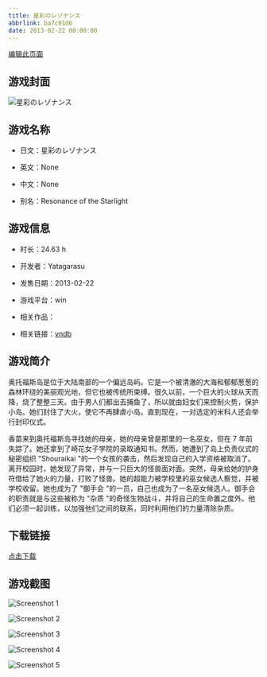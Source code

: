 ```yaml
---
title: 星彩のレゾナンス
abbrlink: ba7c91d6
date: 2013-02-22 00:00:00
---
```

[编辑此页面](https://github.com/ACG-3/ADV3-source/blob/main/source/_posts/games/%E6%98%9F%E5%BD%A9%E3%81%AE%E3%83%AC%E3%82%BE%E3%83%8A%E3%83%B3%E3%82%B9.md)

## 游戏封面

![星彩のレゾナンス](https%3A//pan.timero.xyz/onedrive/img_lib_001/%E6%98%9F%E5%BD%A9%E3%81%AE%E3%83%AC%E3%82%BE%E3%83%8A%E3%83%B3%E3%82%B9_cover.avif)


## 游戏名称

- 日文：星彩のレゾナンス
- 英文：None
- 中文：None

- 别名：Resonance of the Starlight


## 游戏信息

- 时长：24.63 h
- 开发者：Yatagarasu
- 发售日期：2013-02-22
- 游戏平台：win
- 相关作品：

- 相关链接：[vndb](https://vndb.org/v10613)


## 游戏简介

奥托福斯岛是位于大陆南部的一个偏远岛屿。它是一个被清澈的大海和郁郁葱葱的森林环绕的美丽观光地，但它也被传统所束缚。很久以前，一个巨大的火球从天而降，烧了整整三天。由于男人们都出去捕鱼了，所以就由妇女们来控制火势，保护小岛。她们封住了大火，使它不再肆虐小岛。直到现在，一对选定的米科人还会举行封印仪式。

香苗来到奥托福斯岛寻找她的母亲，她的母亲曾是那里的一名巫女，但在 7 年前失踪了。她还拿到了崎花女子学院的录取通知书。然而，她遭到了岛上负责仪式的秘密组织 "Shouraikai "的一个女孩的袭击，然后发现自己的入学资格被取消了。离开校园时，她发现了异常，并与一只巨大的怪兽面对面。突然，母亲给她的护身符借给了她火的力量，打败了怪兽。她的超能力被学校里的巫女候选人察觉，并被学校收留。她也成为了 "御手会 "的一员，自己也成为了一名巫女候选人。御手会的职责就是与这些被称为 "杂质 "的奇怪生物战斗，并将自己的生命置之度外。他们必须一起训练，以加强他们之间的联系，同时利用他们的力量清除杂质。




## 下载链接

[点击下载](https://pan.timero.xyz/onedrive/adv_lib_001/%E6%98%9F%E5%BD%A9%E3%81%AE%E3%83%AC%E3%82%BE%E3%83%8A%E3%83%B3%E3%82%B9)


## 游戏截图


![Screenshot 1](https%3A//pan.timero.xyz/onedrive/img_lib_001/%E6%98%9F%E5%BD%A9%E3%81%AE%E3%83%AC%E3%82%BE%E3%83%8A%E3%83%B3%E3%82%B9_Screenshot_1.avif)

![Screenshot 2](https%3A//pan.timero.xyz/onedrive/img_lib_001/%E6%98%9F%E5%BD%A9%E3%81%AE%E3%83%AC%E3%82%BE%E3%83%8A%E3%83%B3%E3%82%B9_Screenshot_2.avif)

![Screenshot 3](https%3A//pan.timero.xyz/onedrive/img_lib_001/%E6%98%9F%E5%BD%A9%E3%81%AE%E3%83%AC%E3%82%BE%E3%83%8A%E3%83%B3%E3%82%B9_Screenshot_3.avif)

![Screenshot 4](https%3A//pan.timero.xyz/onedrive/img_lib_001/%E6%98%9F%E5%BD%A9%E3%81%AE%E3%83%AC%E3%82%BE%E3%83%8A%E3%83%B3%E3%82%B9_Screenshot_4.avif)

![Screenshot 5](https%3A//pan.timero.xyz/onedrive/img_lib_001/%E6%98%9F%E5%BD%A9%E3%81%AE%E3%83%AC%E3%82%BE%E3%83%8A%E3%83%B3%E3%82%B9_Screenshot_5.avif)

